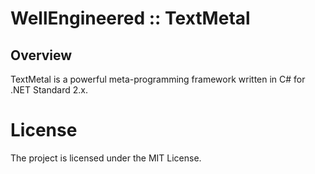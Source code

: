 # WellEngineered :: TextMetal

## Overview

TextMetal is a powerful meta-programming framework written in C# for .NET Standard 2.x.

# License

The project is licensed under the MIT License.
